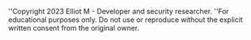 '﻿'Copyright 2023 Elliot M - Developer and security researcher.
''For educational purposes only. Do not use or reproduce without the explicit written consent from the original owner.
